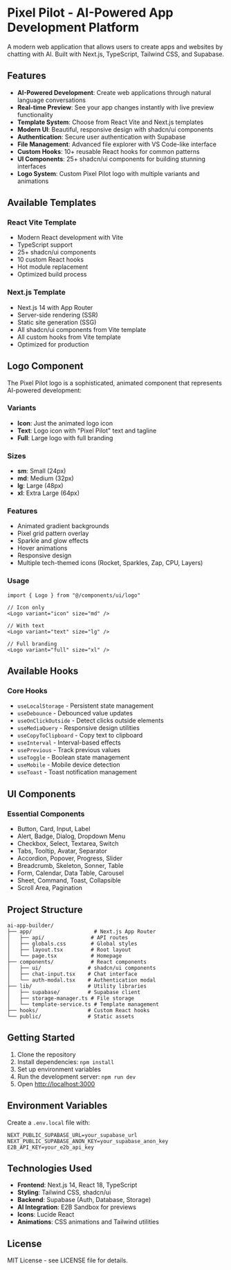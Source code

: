 # Pixel Pilot - AI-Powered App Development Platform

A modern web application that allows users to create apps and websites by chatting with AI. Built with Next.js, TypeScript, Tailwind CSS, and Supabase.

## Features

- **AI-Powered Development**: Create web applications through natural language conversations
- **Real-time Preview**: See your app changes instantly with live preview functionality
- **Template System**: Choose from React Vite and Next.js templates
- **Modern UI**: Beautiful, responsive design with shadcn/ui components
- **Authentication**: Secure user authentication with Supabase
- **File Management**: Advanced file explorer with VS Code-like interface
- **Custom Hooks**: 10+ reusable React hooks for common patterns
- **UI Components**: 25+ shadcn/ui components for building stunning interfaces
- **Logo System**: Custom Pixel Pilot logo with multiple variants and animations

## Available Templates

### React Vite Template
- Modern React development with Vite
- TypeScript support
- 25+ shadcn/ui components
- 10 custom React hooks
- Hot module replacement
- Optimized build process

### Next.js Template
- Next.js 14 with App Router
- Server-side rendering (SSR)
- Static site generation (SSG)
- All shadcn/ui components from Vite template
- All custom hooks from Vite template
- Optimized for production

## Logo Component

The Pixel Pilot logo is a sophisticated, animated component that represents AI-powered development:

### Variants
- **Icon**: Just the animated logo icon
- **Text**: Logo icon with "Pixel Pilot" text and tagline
- **Full**: Large logo with full branding

### Sizes
- **sm**: Small (24px)
- **md**: Medium (32px) 
- **lg**: Large (48px)
- **xl**: Extra Large (64px)

### Features
- Animated gradient backgrounds
- Pixel grid pattern overlay
- Sparkle and glow effects
- Hover animations
- Responsive design
- Multiple tech-themed icons (Rocket, Sparkles, Zap, CPU, Layers)

### Usage
```tsx
import { Logo } from "@/components/ui/logo"

// Icon only
<Logo variant="icon" size="md" />

// With text
<Logo variant="text" size="lg" />

// Full branding
<Logo variant="full" size="xl" />
```

## Available Hooks

### Core Hooks
- `useLocalStorage` - Persistent state management
- `useDebounce` - Debounced value updates
- `useOnClickOutside` - Detect clicks outside elements
- `useMediaQuery` - Responsive design utilities
- `useCopyToClipboard` - Copy text to clipboard
- `useInterval` - Interval-based effects
- `usePrevious` - Track previous values
- `useToggle` - Boolean state management
- `useMobile` - Mobile device detection
- `useToast` - Toast notification management

## UI Components

### Essential Components
- Button, Card, Input, Label
- Alert, Badge, Dialog, Dropdown Menu
- Checkbox, Select, Textarea, Switch
- Tabs, Tooltip, Avatar, Separator
- Accordion, Popover, Progress, Slider
- Breadcrumb, Skeleton, Sonner, Table
- Form, Calendar, Data Table, Carousel
- Sheet, Command, Toast, Collapsible
- Scroll Area, Pagination

## Project Structure

```
ai-app-builder/
├── app/                    # Next.js App Router
│   ├── api/               # API routes
│   ├── globals.css        # Global styles
│   ├── layout.tsx         # Root layout
│   └── page.tsx           # Homepage
├── components/            # React components
│   ├── ui/               # shadcn/ui components
│   ├── chat-input.tsx    # Chat interface
│   └── auth-modal.tsx    # Authentication modal
├── lib/                  # Utility libraries
│   ├── supabase/         # Supabase client
│   ├── storage-manager.ts # File storage
│   └── template-service.ts # Template management
├── hooks/                # Custom React hooks
└── public/               # Static assets
```

## Getting Started

1. Clone the repository
2. Install dependencies: `npm install`
3. Set up environment variables
4. Run the development server: `npm run dev`
5. Open [http://localhost:3000](http://localhost:3000)

## Environment Variables

Create a `.env.local` file with:

```env
NEXT_PUBLIC_SUPABASE_URL=your_supabase_url
NEXT_PUBLIC_SUPABASE_ANON_KEY=your_supabase_anon_key
E2B_API_KEY=your_e2b_api_key
```

## Technologies Used

- **Frontend**: Next.js 14, React 18, TypeScript
- **Styling**: Tailwind CSS, shadcn/ui
- **Backend**: Supabase (Auth, Database, Storage)
- **AI Integration**: E2B Sandbox for previews
- **Icons**: Lucide React
- **Animations**: CSS animations and Tailwind utilities

## License

MIT License - see LICENSE file for details.
